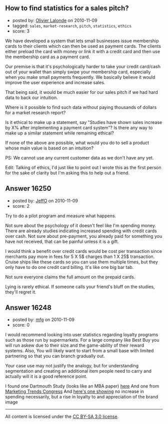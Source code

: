 ## How to find statistics for a sales pitch?

- posted by: [Olivier Lalonde](https://stackexchange.com/users/-1/1030-olivier-lalonde) on 2010-11-09
- tagged: `sales`, `market-research`, `pitch`, `statistics`, `ethics`
- score: 3

We have developed a system that lets small businesses issue membership cards to their clients which can then be used as payment cards. The clients either preload the card with money or link it with a credit card and then use the membership card as a payment card. 

Our premise is that it's psychologically harder to take your credit card/cash out of your wallet than simply swipe your membership card, especially when you make small payments frequently. We basically believe it would improve the user experience and increase sales. 

That being said, it would be much easier for our sales pitch if we had hard data to back our intuition. 

Where is it possible to find such data without paying thousands of dollars for a market research report? 

Is it ethical to make up a statement, say "Studies have shown sales increase by X% after implementing a payment card system"? Is there any way to make up a similar statement while remaining ethical?

If none of the above are possible, what would you do to sell a product whose main value is based on an intuition?

PS: We cannot use any current customer data as we don't have any yet.

Edit: Talking of ethics, I'd just like to point out I wrote this as the first person for the sake of clarity but I'm asking this to help out a friend.


## Answer 16250

- posted by: [JeffO](https://stackexchange.com/users/-1/1796-jeffo) on 2010-11-09
- score: 2

Try to do a pilot program and measure what happens.

Not sure about the psychology of it doesn't feel like I'm spending money. There are already studies indicating increased spending with credit cards over cash. Not sure about pre-payment, you already paid for something you have not received, that can be painful unless it is a gift.

I would think a benefit over credit cards would be cost per transaction since merchants pay more in fees for 5 X 5$ charges than 1 X 25$ transaction. Cruise ships like these cards so you can use them multiple times, but they only have to do one credit card billing. It's like one big bar tab.

Not sure everyone claims the full amount on the prepaid cards.

Lying is rarely ethical. If someone calls your friend's bluff on the studies, they'll regret it.


## Answer 16248

- posted by: [mfg](https://stackexchange.com/users/-1/4476-mfg) on 2010-11-09
- score: 0

<p>I would recommend looking into user statistics regarding loyalty programs such as those run by supermarkets. For a large company like Best Buy you will run askew due to their size and the game-ability of their reward systems. Also, You will likely want to start from a small base with limited partnering so that you can branch gradually out.</p>

<p>Your case use may not justify the analogy, but for understanding segmentation and creating an additional item people need to carry and actually will it is a good reference point.</p>

<p>I found one Dartmouth Study (looks like an MBA paper) <a href="http://mba.tuck.dartmouth.edu/pages/faculty/scott.neslin/MS65%20-%20Revision3.pdf" rel="nofollow">here</a> 
And one from <a href="http://www.marketing-trends-congress.com/2010_cp/Materiali/Paper/Fr/Kitapci-Dortyol_Gulmez.pdf" rel="nofollow">Marketing Trends Congress</a>
And <a href="http://www.emeraldinsight.com/journals.htm?articleid=1580836&amp;show=html" rel="nofollow">here's one showing</a> no increase in spending necessarily, but a rise in loyalty to and appreciation of the brand image</p>




---

All content is licensed under the [CC BY-SA 3.0 license](https://creativecommons.org/licenses/by-sa/3.0/).
